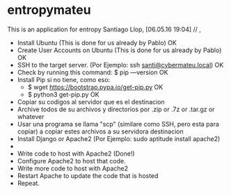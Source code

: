 # entropymateu
This is an application for entropy
Santiago Llop, [06.05.16 19:04]
// , 

* Install Ubuntu (This is done for us already by Pablo) OK
* Create User Accounts on Ubuntu (This is done for us already by Pablo) OK
* SSH to the target server. (Por Ejemplo: ssh santi@cybermateu.local) OK
* Check by running this command: $ pip —version OK
* Install Pip si no tiene, como eso: 
   * $ wget https://bootstrap.pypa.io/get-pip.py OK
   * $ python3 get-pip.py OK
* Copiar su codigos al servidor que es el destinacion 
* Archive todos de su archivos y directorios por .zip or .7z or .tar.gz or whatever
* Usar una programa se llama "scp" (similare como SSH, pero esta para copiar) a copiar estes archivos a su servidora destinacion
* Install Django or Apache2 (Por Ejemplo: sudo aptitude install apache2)
* 
* Write code to host with     Apache2 (Done!)
* Configure Apache2 to host that code.
* Write more code to host with Apache2
* Restart Apache to update the code that is hosted
* Repeat.
